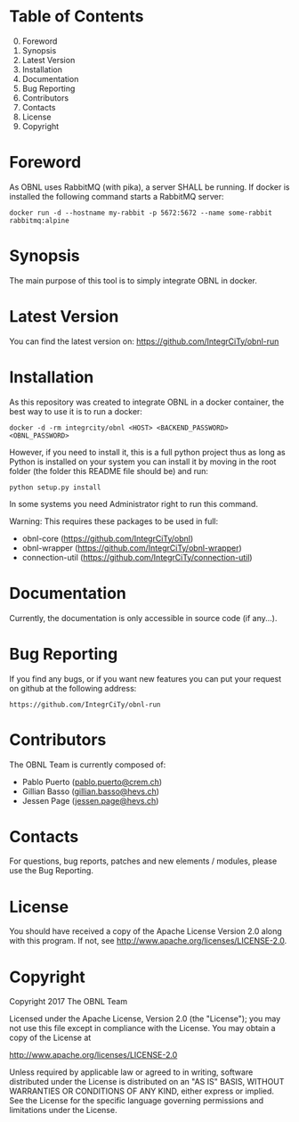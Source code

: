 Table of Contents
===
 0. Foreword
 1. Synopsis
 2. Latest Version
 3. Installation
 4. Documentation
 5. Bug Reporting
 6. Contributors
 7. Contacts
 8. License
 9. Copyright

Foreword
===

As OBNL uses RabbitMQ (with pika), a server SHALL be running. If docker is 
installed the following command starts a RabbitMQ server:  

    docker run -d --hostname my-rabbit -p 5672:5672 --name some-rabbit rabbitmq:alpine

Synopsis
===
The main purpose of this tool is to simply integrate OBNL in docker.

Latest Version
===
You can find the latest version on:
    https://github.com/IntegrCiTy/obnl-run


Installation
===

As this repository was created to integrate OBNL in a docker container, 
the best way to use it is to run a docker:

    docker -d -rm integrcity/obnl <HOST> <BACKEND_PASSWORD> <OBNL_PASSWORD>

However, if you need to install it, this is a full python project thus as 
long as Python is installed on your system you can install it by moving in
the root folder (the folder this README file should be) and run:

    python setup.py install
    
In some systems you need Administrator right to run this command.

Warning: This requires these packages to be used in full:

 * obnl-core (https://github.com/IntegrCiTy/obnl)
 * obnl-wrapper (https://github.com/IntegrCiTy/obnl-wrapper)
 * connection-util (https://github.com/IntegrCiTy/connection-util)


Documentation
===
Currently, the documentation is only accessible in source code (if any...).


Bug Reporting
===
If you find any bugs, or if you want new features you can put your request on
github at the following address:

    https://github.com/IntegrCiTy/obnl-run


Contributors
===

The OBNL Team is currently composed of:

 * Pablo Puerto (pablo.puerto@crem.ch)
 * Gillian Basso (gillian.basso@hevs.ch)
 * Jessen Page (jessen.page@hevs.ch)


Contacts
===
For questions, bug reports, patches and new elements / modules, please use the Bug Reporting.


License
===
You should have received a copy of the Apache License Version 2.0 along with
this program.
If not, see <http://www.apache.org/licenses/LICENSE-2.0>.


Copyright
===
Copyright 2017 The OBNL Team

Licensed under the Apache License, Version 2.0 (the "License");
you may not use this file except in compliance with the License.
You may obtain a copy of the License at

<http://www.apache.org/licenses/LICENSE-2.0>

Unless required by applicable law or agreed to in writing, software
distributed under the License is distributed on an "AS IS" BASIS,
WITHOUT WARRANTIES OR CONDITIONS OF ANY KIND, either express or implied.
See the License for the specific language governing permissions and
limitations under the License.